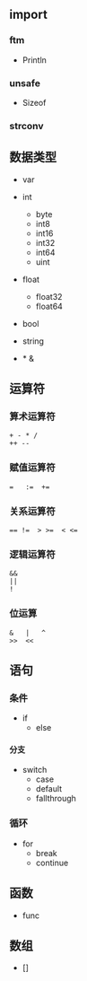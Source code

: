 ## import

### ftm

- Println

### unsafe

- Sizeof

### strconv



## 数据类型

- var

- int
  - byte
  - int8
  - int16
  - int32
  - int64
  - uint
- float
  - float32
  - float64
- bool
- string
- \* &



## 运算符

### 算术运算符

```
+ - * /
++ --
```

### 赋值运算符

```
=	:=	+=
```

### 关系运算符

```
== !=  > >=  < <=
```

### 逻辑运算符

```
&&
||
!
```

### 位运算

```
&	|	^
>>	<<
```



## 语句

### 条件

- if
  - else

#### 分支

- switch
  - case
  - default
  - fallthrough

### 循环

- for
  - break
  - continue



## 函数

- func



## 数组

- []

